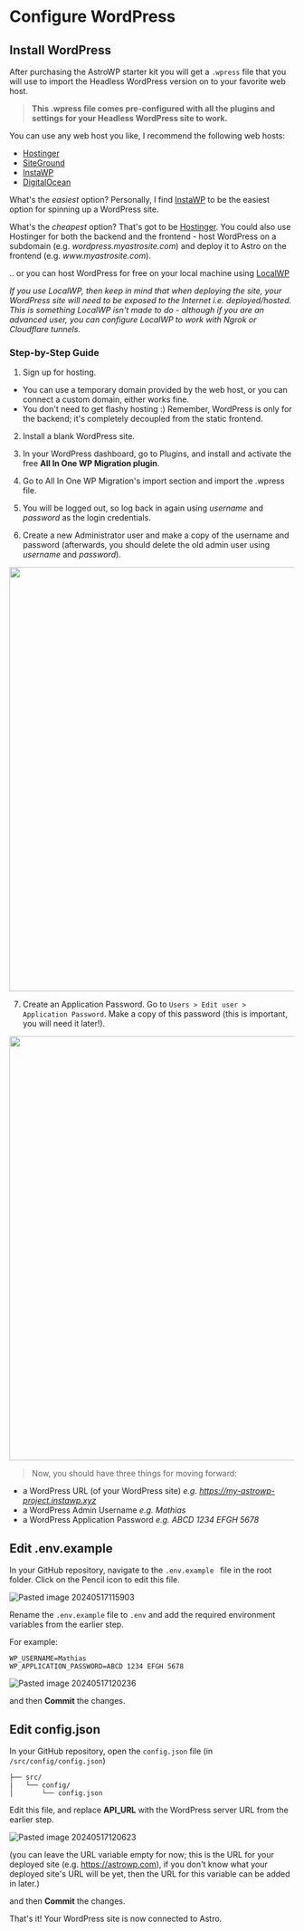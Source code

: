 # Configure WordPress

## Install WordPress

After purchasing the AstroWP starter kit you will get a ```.wpress``` file that you will use to import the Headless WordPress version on to your favorite web host.

> **This .wpress file comes pre-configured with all the plugins and settings for your Headless WordPress site to work.**

You can use any web host you like, I recommend the following web hosts:

- [Hostinger](https://www.hostg.xyz/aff_c?offer_id=6&aff_id=1036&source=astrowp)
- [SiteGround](https://www.siteground.com/index.htm?afcode=cd053fc09a801013fd59695b1d137bbe)
- [InstaWP](https://app.instawp.io/register?ref=vPtVNfKldT)
- [DigitalOcean](https://www.digitalocean.com/pricing)

What's the *easiest* option? Personally, I find [InstaWP](https://app.instawp.io/register?ref=vPtVNfKldT) to be the easiest option for spinning up a WordPress site.

What's the *cheapest* option? That's got to be [Hostinger](https://www.hostg.xyz/aff_c?offer_id=6&aff_id=1036&source=astrowp). You could also use Hostinger for both the backend and the frontend - host WordPress on a subdomain (e.g. *wordpress.myastrosite.com*) and deploy it to Astro on the frontend (e.g. *www<span>.</span>myastrosite.com*).

.. or you can host WordPress for free on your local machine using [LocalWP](https://localwp.com/help-docs/getting-started/installing-local/)

*If you use LocalWP, then keep in mind that when deploying the site, your WordPress site will need to be exposed to the Internet i.e. deployed/hosted. This is something LocalWP isn't made to do - although if you are an advanced user, you can configure LocalWP to work with Ngrok or Cloudflare tunnels.*

### Step-by-Step Guide

1. Sign up for hosting.

 - You can use a temporary domain provided by the web host, or you can connect a custom domain, either works fine.
 - You don't need to get flashy hosting :) Remember, WordPress is only for the backend; it's completely decoupled from the static frontend.

2. Install a blank WordPress site.

3. In your WordPress dashboard, go to Plugins, and install and activate the free **All In One WP Migration plugin**. 

4. Go to All In One WP Migration's import section and import the .wpress file.

5. You will be logged out, so log back in again using *username* and *password* as the login credentials.

6. Create a new Administrator user and make a copy of the username and password (afterwards, you should delete the old admin user using *username* and *password*).

<img src="https://github.com/astrowp/docs/assets/170225022/301d1b2e-94e3-4eb6-b52e-e0d7f3e9e48e" width="750" />

7. Create an Application Password. Go to ```Users > Edit user > Application Password```. Make a copy of this password (this is important, you will need it later!).

<img src="https://github.com/astrowp/docs/assets/170225022/f2cceb34-0220-4eb2-ba14-1f6182124260" width="750" />

> Now, you should have three things for moving forward:

- a WordPress URL (of  your WordPress site) *e.g. https://my-astrowp-project.instawp.xyz*
- a WordPress Admin Username *e.g. Mathias*
- a WordPress Application Password *e.g. ABCD 1234 EFGH 5678*

## Edit .env.example

In your GitHub repository, navigate to the ``.env.example `` file in the root folder. Click on the Pencil icon to edit this file.

![Pasted image 20240517115903](https://github.com/astrowp/docs/assets/170225022/18e21dbd-ece5-423d-b471-44a53d6bceb1)

Rename the ```.env.example``` file to ```.env``` and add the required environment variables from the earlier step.

For example:

```
WP_USERNAME=Mathias
WP_APPLICATION_PASSWORD=ABCD 1234 EFGH 5678
```

![Pasted image 20240517120236](https://github.com/astrowp/docs/assets/170225022/9ee3f484-7d8a-4cf0-b83c-c2a286ec14ac)

and then **Commit** the changes.

## Edit config.json

In your GitHub repository, open the ```config.json``` file (in ```/src/config/config.json```)

```
├── src/
|   └── config/
│       └── config.json
```

Edit this file, and replace **API_URL** with the WordPress server URL from the earlier step.

![Pasted image 20240517120623](https://github.com/astrowp/docs/assets/170225022/15ea9ec0-da2a-4b0e-a295-5c4080e92313)

(you can leave the URL variable empty for now; this is the URL for your deployed site (e.g. https://astrowp.com), if you don't know what your deployed site's URL will be yet, then the URL for this variable can be added in later.)

and then **Commit** the changes.

That's it! Your WordPress site is now connected to Astro.
